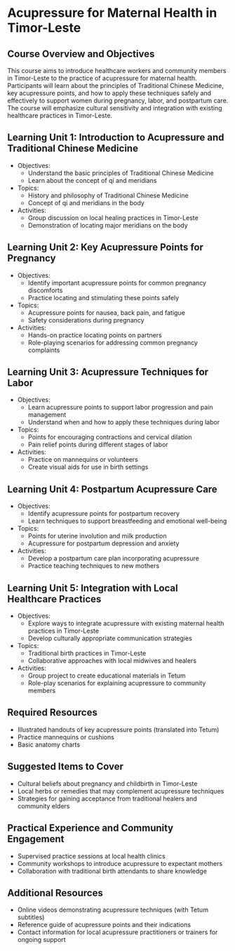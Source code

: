 # Acupressure for Maternal Health in Timor-Leste

## Course Overview and Objectives

This course aims to introduce healthcare workers and community members in Timor-Leste to the practice of acupressure for maternal health. Participants will learn about the principles of Traditional Chinese Medicine, key acupressure points, and how to apply these techniques safely and effectively to support women during pregnancy, labor, and postpartum care. The course will emphasize cultural sensitivity and integration with existing healthcare practices in Timor-Leste.

## Learning Unit 1: Introduction to Acupressure and Traditional Chinese Medicine
- Objectives:
  * Understand the basic principles of Traditional Chinese Medicine
  * Learn about the concept of qi and meridians
- Topics:
  * History and philosophy of Traditional Chinese Medicine
  * Concept of qi and meridians in the body
- Activities:
  * Group discussion on local healing practices in Timor-Leste
  * Demonstration of locating major meridians on the body

## Learning Unit 2: Key Acupressure Points for Pregnancy
- Objectives:
  * Identify important acupressure points for common pregnancy discomforts
  * Practice locating and stimulating these points safely
- Topics:
  * Acupressure points for nausea, back pain, and fatigue
  * Safety considerations during pregnancy
- Activities:
  * Hands-on practice locating points on partners
  * Role-playing scenarios for addressing common pregnancy complaints

## Learning Unit 3: Acupressure Techniques for Labor
- Objectives:
  * Learn acupressure points to support labor progression and pain management
  * Understand when and how to apply these techniques during labor
- Topics:
  * Points for encouraging contractions and cervical dilation
  * Pain relief points during different stages of labor
- Activities:
  * Practice on mannequins or volunteers
  * Create visual aids for use in birth settings

## Learning Unit 4: Postpartum Acupressure Care
- Objectives:
  * Identify acupressure points for postpartum recovery
  * Learn techniques to support breastfeeding and emotional well-being
- Topics:
  * Points for uterine involution and milk production
  * Acupressure for postpartum depression and anxiety
- Activities:
  * Develop a postpartum care plan incorporating acupressure
  * Practice teaching techniques to new mothers

## Learning Unit 5: Integration with Local Healthcare Practices
- Objectives:
  * Explore ways to integrate acupressure with existing maternal health practices in Timor-Leste
  * Develop culturally appropriate communication strategies
- Topics:
  * Traditional birth practices in Timor-Leste
  * Collaborative approaches with local midwives and healers
- Activities:
  * Group project to create educational materials in Tetum
  * Role-play scenarios for explaining acupressure to community members

## Required Resources
- Illustrated handouts of key acupressure points (translated into Tetum)
- Practice mannequins or cushions
- Basic anatomy charts

## Suggested Items to Cover
- Cultural beliefs about pregnancy and childbirth in Timor-Leste
- Local herbs or remedies that may complement acupressure techniques
- Strategies for gaining acceptance from traditional healers and community elders

## Practical Experience and Community Engagement
- Supervised practice sessions at local health clinics
- Community workshops to introduce acupressure to expectant mothers
- Collaboration with traditional birth attendants to share knowledge

## Additional Resources
- Online videos demonstrating acupressure techniques (with Tetum subtitles)
- Reference guide of acupressure points and their indications
- Contact information for local acupressure practitioners or trainers for ongoing support